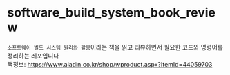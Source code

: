 # software_build_system_book_review
`소프트웨어 빌드 시스템 원리와 활용`이라는 책을 읽고 리뷰하면서 필요한 코드와 명령어를 정리하는 레포입니다<br>
책정보: https://www.aladin.co.kr/shop/wproduct.aspx?ItemId=44059703

